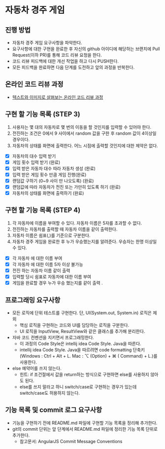 # 자동차 경주 게임

## 진행 방법

* 자동차 경주 게임 요구사항을 파악한다.
* 요구사항에 대한 구현을 완료한 후 자신의 github 아이디에 해당하는 브랜치에 Pull Request(이하 PR)를 통해 코드 리뷰 요청을 한다.
* 코드 리뷰 피드백에 대한 개선 작업을 하고 다시 PUSH한다.
* 모든 피드백을 완료하면 다음 단계를 도전하고 앞의 과정을 반복한다.

## 온라인 코드 리뷰 과정

* [텍스트와 이미지로 살펴보는 온라인 코드 리뷰 과정](https://github.com/next-step/nextstep-docs/tree/master/codereview)

## 구현 할 기능 목록 (STEP 3)

1. 사용자는 몇 대의 자동차로 몇 번의 이동을 할 것인지를 입력할 수 있어야 한다.
2. 전진하는 조건은 0에서 9 사이에서 random 값을 구한 후 random 값이 4이상일 경우이다.
3. 자동차의 상태를 화면에 출력한다. 어느 시점에 출력할 것인지에 대한 제약은 없다.

-[x] 자동차의 대수 입력 받기
-[x] 게임 횟수 입력 받기 (완료)
-[x] 입력 받은 자동차 대수 따라 자동차 생성 (완료)
-[x] 입력 받은 게임 횟수 만큼 게임 진행(완료)
-[x] 랜덤값 구하기 (0~9 사이 만 나오도록) (완료)
-[x] 랜덤값에 따라 자동차가 전진 또는 가만히 있도록 하기 (완료)
-[x] 자동차의 상태를 화면에 출력하기 (완료)

## 구현 할 기능 목록 (STEP 4)
1. 각 자동차에 이름을 부여할 수 있다. 자동차 이름은 5자를 초과할 수 없다.
2. 전진하는 자동차를 출력할 때 자동차 이름을 같이 출력한다.
3. 자동차 이름은 쉼표(,)를 기준으로 구분한다.
4. 자동차 경주 게임을 완료한 후 누가 우승했는지를 알려준다. 우승자는 한명 이상일 수 있다.


- [x] 각 자동차 에 대한 이름 부여 
- [x] 각 자동차 에 대한 이름 5자 이상 불가능 
- [x] 전진 하는 자동차 이름 같이 출력
- [x] 입력할 당시 쉼표로 자동차에 대한 이름 부여 
- [x] 게임을 완료할 경우 누가 우승 했는지를 같이 출력 . 

## 프로그래밍 요구사항

* 모든 로직에 단위 테스트를 구현한다. 단, UI(System.out, System.in) 로직은 제외
    * 핵심 로직을 구현하는 코드와 UI를 담당하는 로직을 구분한다.
    * UI 로직을 InputView, ResultView와 같은 클래스를 추가해 분리한다.
* 자바 코드 컨벤션을 지키면서 프로그래밍한다.
    * 이 과정의 Code Style은 intellij idea Code Style. Java을 따른다.
    * intellij idea Code Style. Java을 따르려면 code formatting 단축키(Windows : Ctrl + Alt + L. Mac : ⌥ (Option) + ⌘ (
      Command) + L.)를 사용한다.
* else 예약어를 쓰지 않는다.
    * 힌트: if 조건절에서 값을 return하는 방식으로 구현하면 else를 사용하지 않아도 된다.
    * else를 쓰지 말라고 하니 switch/case로 구현하는 경우가 있는데 switch/case도 허용하지 않는다.

## 기능 목록 및 commit 로그 요구사항

* 기능을 구현하기 전에 README.md 파일에 구현할 기능 목록을 정리해 추가한다.
* git의 commit 단위는 앞 단계에서 README.md 파일에 정리한 기능 목록 단위로 추가한다.
    * 참고문서: AngularJS Commit Message Conventions